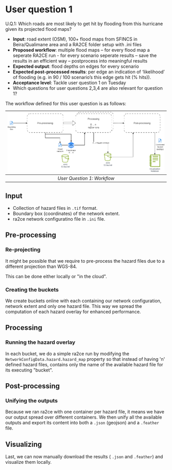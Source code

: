 # User question 1

U.Q.1: Which roads are most likely to get hit by flooding from this hurricane given its projected flood maps?

- __Input__: road extent (OSM), 100+ flood maps from SFINCS in Beira/Qualimane area and a RA2CE folder setup with .ini files 
- __Proposed workflow__: multiple flood maps – for every flood map a seperate RA2CE run - for every scenario seperate results – save the results in an efficient way – postprocess into meaningful results
- __Expected output__: flood depths on edges for every scenario
- __Expected post-processed results__: per edge an indication of ‘likelihood’ of flooding (e.g. in 90 / 100 scenario’s this edge gets hit (% hits)). 
- __Acceptance level__: Tackle user question 1 on Tuesday
- Which questions for user questions 2,3,4 are also relevant for question 1?


The workflow defined for this user question is as follows:

| ![ra2ce_cloud.drawio.png](ra2ce_cloud.drawio.png)| 
|:--:| 
| *User Question 1: Workflow* |

## Input

- Collection of hazard files in `.tif` format.
- Boundary box (coordinates) of the network extent.
- ra2ce network configuratino file in `.ini` file.

## Pre-processing

### Re-projecting

It might be possible that we require to pre-process the hazard files due to a different projection than WGS-84.

This can be done either locally or "in the cloud".

### Creating the buckets

We create buckets online with each containing our network configuration, network extent and only one hazard file. This way we spread the computation of each hazard overlay for enhanced performance.

## Processing

### Running the hazard overlay

In each bucket, we do a simple ra2ce run by modifying the `NetworkConfigData.hazard.hazard_map` property so that instead of having 'n' defined hazard files, contains only the name of the available hazard file for its executing "bucket".

## Post-processing

### Unifying the outputs

Because we ran ra2ce with one container per hazard file, it means we have our output spread over different containers. We then unify all the available outputs and export its content into both a `.json` (geojson) and a `.feather` file.

## Visualizing

Last, we can now manually download the results ( `.json` and `.feather`) and visualize them locally.